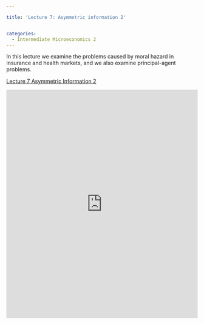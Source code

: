 ```yaml
---

title: 'Lecture 7: Asymmetric information 2'


categories:
  - Intermediate Microeconomics 2
---
```

In this lecture we examine the problems caused by moral hazard in insurance and health markets, and we also examine principal-agent problems.  



   <a title="View Lecture 7 Asymmetric Information 2 on Scribd" href="https://www.scribd.com/doc/137987989/Lecture-7-Asymmetric-Information-2" >Lecture 7 Asymmetric Information 2</a>

<iframe src="https://www.scribd.com/embeds/137987989/content?start_page=1&view_mode=scroll" data-auto-height="false" data-aspect-ratio="undefined" scrolling="no" width="100%" height="600" frameborder="0"></iframe>